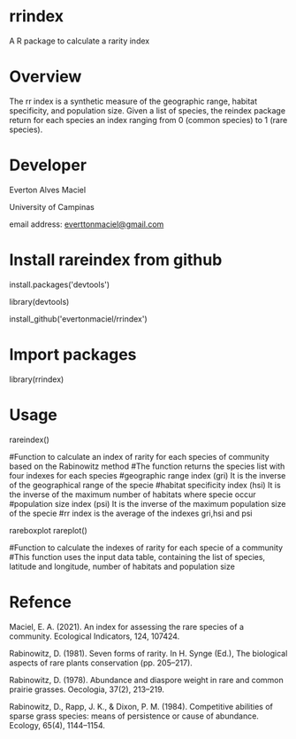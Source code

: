 # rrindex
A R package to calculate a rarity index

# Overview
The rr index is a synthetic measure of the geographic range, habitat specificity, and population size. Given a list of species, the reindex package return for each species an index ranging from 0 (common species) to 1 (rare species).

# Developer

Everton Alves Maciel

University of Campinas

email address: <everttonmaciel@gmail.com>

# Install rareindex from github

install.packages('devtools')

library(devtools)

install_github('evertonmaciel/rrindex')

# Import packages
library(rrindex)

# Usage

rareindex()

#Function to calculate an index of rarity for each species of community based on the Rabinowitz method
#The function returns the species list with four indexes for each species 
#geographic range index (gri) It is the inverse of the geographical range of the specie
#habitat specificity index (hsi) It is the inverse of the maximum number of habitats where specie occur
#population size index (psi) It is the inverse of the maximum population size of the specie
#rr index is the average of the indexes gri,hsi and psi

rareboxplot
rareplot()

#Function to calculate the indexes of rarity for each specie of a community 
#This function uses the input data table, containing the list of species, latitude and longitude, number of habitats and population size


# Refence
Maciel, E. A. (2021). An index for assessing the rare species of a community. Ecological Indicators, 124, 107424.

Rabinowitz, D. (1981). Seven forms of rarity. In H. Synge (Ed.), The biological aspects of rare plants conservation (pp. 205–217).

Rabinowitz, D. (1978). Abundance and diaspore weight in rare and common prairie grasses. Oecologia, 37(2), 213–219.

Rabinowitz, D., Rapp, J. K., & Dixon, P. M. (1984). Competitive abilities of sparse grass species: means of persistence or cause of abundance. Ecology, 65(4), 1144–1154.

